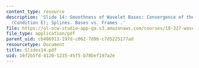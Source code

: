 ```yaml
---
content_type: resource
description: 'Slide 14: Smoothness of Wavelet Bases: Convergence of the Cascade Algorithm
  (Condition E); Splines. Bases vs. Frames .'
file: https://ol-ocw-studio-app-qa.s3.amazonaws.com/courses/18-327-wavelets-filter-banks-and-applications-spring-2003/16f2b5fd4120123545f5b78bef197a2e_Slides14.pdf
file_type: application/pdf
parent_uid: cb486913-197d-c062-7d9b-c7d5225177ad
resourcetype: Document
title: Slides14.pdf
uid: 16f2b5fd-4120-1235-45f5-b78bef197a2e
---
```

